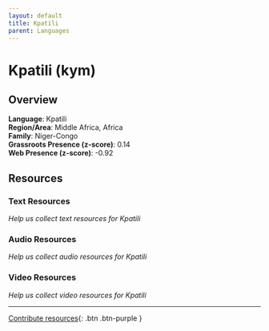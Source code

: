 ```yaml
---
layout: default
title: Kpatili
parent: Languages
---
```


# Kpatili (kym)

## Overview

**Language**: Kpatili  
**Region/Area**: Middle Africa, Africa  
**Family**: Niger-Congo  
**Grassroots Presence (z-score)**: 0.14  
**Web Presence (z-score)**: -0.92  

## Resources

### Text Resources
*Help us collect text resources for Kpatili*

### Audio Resources
*Help us collect audio resources for Kpatili*

### Video Resources
*Help us collect video resources for Kpatili*

---

[Contribute resources](https://forms.office.com/e/1SfLJx3u1r){: .btn .btn-purple }
